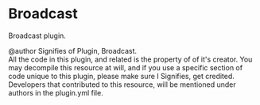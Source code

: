 # Broadcast
Broadcast plugin. 



  @author Signifies of Plugin, Broadcast.  
  All the code in this plugin, and related is the property 
  of of it's creator. You may decompile this resource at will, and if you use a specific section of code unique
  to this plugin, please make sure I Signifies, get credited. 
  Developers that contributed to this resource, will be mentioned under authors in the plugin.yml file. 
